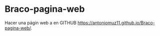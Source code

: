 # Braco-pagina-web
Hacer una págin web a en GITHUB
https://antoniomuz11.github.io/Braco-pagina-web/.
